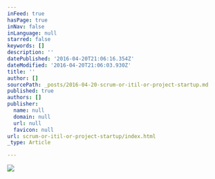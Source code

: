 ```yaml
---
inFeed: true
hasPage: true
inNav: false
inLanguage: null
starred: false
keywords: []
description: ''
datePublished: '2016-04-20T21:06:16.354Z'
dateModified: '2016-04-20T21:06:03.930Z'
title: ''
author: []
sourcePath: _posts/2016-04-20-scrum-or-itil-or-project-startup.md
published: true
authors: []
publisher:
  name: null
  domain: null
  url: null
  favicon: null
url: scrum-or-itil-or-project-startup/index.html
_type: Article

---
```

![](https://the-grid-user-content.s3-us-west-2.amazonaws.com/d7918819-7119-4dc1-abcd-3ff358430bd5.jpg)